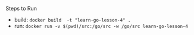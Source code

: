 Steps to Run

- build: `docker build  -t "learn-go-lesson-4" .`
- run: `docker run -v $(pwd)/src:/go/src -w /go/src learn-go-lesson-4`


